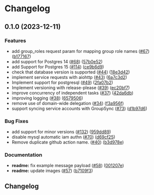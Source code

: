 # Changelog

## 0.1.0 (2023-12-11)


### Features

* add group_roles request param for mapping group role names ([#67](https://github.com/GoogleCloudPlatform/cloud-sql-iam-db-authn-groups/issues/67)) ([b177167](https://github.com/GoogleCloudPlatform/cloud-sql-iam-db-authn-groups/commit/b1771674be56886f4b46931a3f239407a45e7ca6))
* add support for Postgres 14 ([#68](https://github.com/GoogleCloudPlatform/cloud-sql-iam-db-authn-groups/issues/68)) ([57b0e52](https://github.com/GoogleCloudPlatform/cloud-sql-iam-db-authn-groups/commit/57b0e5221b5cf0e1b4a9709c09c243808401a8be))
* add Support for Postgres 15 ([#114](https://github.com/GoogleCloudPlatform/cloud-sql-iam-db-authn-groups/issues/114)) ([ce9b6d9](https://github.com/GoogleCloudPlatform/cloud-sql-iam-db-authn-groups/commit/ce9b6d908ee502782a5d0a5c4f99ed21f0841ae3))
* check that database version is supported ([#44](https://github.com/GoogleCloudPlatform/cloud-sql-iam-db-authn-groups/issues/44)) ([18e3d42](https://github.com/GoogleCloudPlatform/cloud-sql-iam-db-authn-groups/commit/18e3d42c3205239eb2fb0ac1d758f9619ebcf2c0))
* implement service requests with aiohttp ([#43](https://github.com/GoogleCloudPlatform/cloud-sql-iam-db-authn-groups/issues/43)) ([6a7c3d2](https://github.com/GoogleCloudPlatform/cloud-sql-iam-db-authn-groups/commit/6a7c3d2d91c21c8f7bb91a9c317ff6be72181d98))
* Implement support for postgresql ([#49](https://github.com/GoogleCloudPlatform/cloud-sql-iam-db-authn-groups/issues/49)) ([2fa07b2](https://github.com/GoogleCloudPlatform/cloud-sql-iam-db-authn-groups/commit/2fa07b2ef06de9bebf65f9fc9bef0807437770f2))
* Implement versioning with release-please ([#39](https://github.com/GoogleCloudPlatform/cloud-sql-iam-db-authn-groups/issues/39)) ([ec20bf7](https://github.com/GoogleCloudPlatform/cloud-sql-iam-db-authn-groups/commit/ec20bf73bef7ba5eb0c0777849162d843c9439b9))
* improve concurrency of independent tasks ([#37](https://github.com/GoogleCloudPlatform/cloud-sql-iam-db-authn-groups/issues/37)) ([42da6db](https://github.com/GoogleCloudPlatform/cloud-sql-iam-db-authn-groups/commit/42da6db00c40c51d619b7a4c0a32240b504b097e))
* improving logging ([#38](https://github.com/GoogleCloudPlatform/cloud-sql-iam-db-authn-groups/issues/38)) ([6579506](https://github.com/GoogleCloudPlatform/cloud-sql-iam-db-authn-groups/commit/6579506af42cd69e81225d075975472a8fbda58b))
* remove use of domain-wide delegation ([#34](https://github.com/GoogleCloudPlatform/cloud-sql-iam-db-authn-groups/issues/34)) ([f3a956f](https://github.com/GoogleCloudPlatform/cloud-sql-iam-db-authn-groups/commit/f3a956f0acb5f000718a755dd61c333993a1636b))
* support syncing service accounts with GroupSync ([#73](https://github.com/GoogleCloudPlatform/cloud-sql-iam-db-authn-groups/issues/73)) ([d1b97d6](https://github.com/GoogleCloudPlatform/cloud-sql-iam-db-authn-groups/commit/d1b97d69de2b66f047b80f6a6473a5f42bf9acbf))


### Bug Fixes

* add support for minor versions ([#132](https://github.com/GoogleCloudPlatform/cloud-sql-iam-db-authn-groups/issues/132)) ([959dd89](https://github.com/GoogleCloudPlatform/cloud-sql-iam-db-authn-groups/commit/959dd8956a86195d6e1324c71b903becdec77b46))
* disable mysql automatic iam authn ([#70](https://github.com/GoogleCloudPlatform/cloud-sql-iam-db-authn-groups/issues/70)) ([d69cf25](https://github.com/GoogleCloudPlatform/cloud-sql-iam-db-authn-groups/commit/d69cf25cfdfdc4ec41d6e232b5704c3fe27e4a74))
* Remove duplicate github action name. ([#40](https://github.com/GoogleCloudPlatform/cloud-sql-iam-db-authn-groups/issues/40)) ([b3d978e](https://github.com/GoogleCloudPlatform/cloud-sql-iam-db-authn-groups/commit/b3d978e463221f5efd3ed6aae5c1a8d7a3813b2b))


### Documentation

* **readme:** fix example message payload ([#58](https://github.com/GoogleCloudPlatform/cloud-sql-iam-db-authn-groups/issues/58)) ([001207e](https://github.com/GoogleCloudPlatform/cloud-sql-iam-db-authn-groups/commit/001207ea868267bc32498b42535e778efe339df6))
* **readme:** update images ([#57](https://github.com/GoogleCloudPlatform/cloud-sql-iam-db-authn-groups/issues/57)) ([b7109f3](https://github.com/GoogleCloudPlatform/cloud-sql-iam-db-authn-groups/commit/b7109f3ec26d8ac25cf6bb7ec2bf801c10d97c70))

## Changelog
